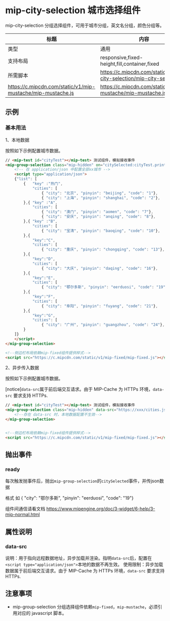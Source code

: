 # mip-city-selection 城市选择组件

mip-city-selection 分组选择组件，可用于城市分组，英文名分组，颜色分组等。

标题|内容
----|----
类型|通用
支持布局|responsive,fixed-height,fill,container,fixed
所需脚本|https://c.mipcdn.com/static/v2/mip-city-selection/mip-city-selection.js | https://c.mipcdn.com/static/v1/mip-fixed/mip-fixed.js |
https://c.mipcdn.com/static/v1/mip-mustache/mip-mustache.js | https://c.mipcdn.com/static/v1/mip-mustache/mip-mustache.js |

## 示例

### 基本用法
1、本地数据

按照如下示例配置城市数据。



```html
// <mip-test id="cityTest"></mip-test> 测试组件，模拟接收事件
<mip-group-selection class="mip-hidden" on="citySelected:cityTest.print">
    <!-- 在 application/json 中配置全部xx城市 -->
    <script type="application/json">
    {"list": [
        {   "key" :"热门",
            "cities": [
                { "city": "北京", "pinyin": "beijing", "code": "1"},
                { "city": "上海", "pinyin": "shanghai", "code": "2"},
        },{ "key" :"A",
            "cities": [
                { "city": "澳门", "pinyin": "aomen", "code": "7"},
                { "city": "安庆", "pinyin": "anqing", "code": "8"},
        },{ "key" :"B",
            "cities": [
                { "city": "宝清", "pinyin": "baoqing", "code": "10"},
        },{
            "key":"C",
            "cities": [
                { "city": "重庆", "pinyin": "chongqing", "code": "13"},
        },{
            "key":"D",
            "cities": [
                { "city": "大庆", "pinyin": "daqing", "code": "16"},
        },{
            "key":"E",
            "cities": [
                { "city": "鄂尔多斯", "pinyin": "eerduosi", "code": "19"},
        },{
            "key":"F",
            "cities": [
                { "city": "阜阳", "pinyin": "fuyang", "code": "21"},
        },{
            "key":"G",
            "cities": [
                { "city": "广州", "pinyin": "guangzhou", "code": "24"},
        }
    ]}
    </script>
</mip-group-selection>

<!--侧边栏布局依赖mip-fixed组件提供样式-->
<script src="https://c.mipcdn.com/static/v1/mip-fixed/mip-fixed.js"></script>
```


2、异步传入数据

按照如下示例配置城市数据。

[notice]`data-src`属于前后端交互请求。由于 MIP-Cache 为 HTTPs 环境，`data-src` 要求支持 HTTPs.

```html
// <mip-test id="cityTest"></mip-test> 测试组件，模拟接收事件
<mip-group-selection class="mip-hidden" data-src="https://xxx/cities.json"  on="citySelected:cityTest.print">
    <!--存在 data-src 时，本地数据配置不生效-->
</mip-group-selection>


<!--侧边栏布局依赖mip-fixed组件提供样式-->
<script src="https://c.mipcdn.com/static/v1/mip-fixed/mip-fixed.js"></script>
```



## 抛出事件

### ready

每次触发抛事件后，抛出`mip-group-selection`的`citySelected`事件，并传json数据  

格式 如    { "city": "鄂尔多斯", "pinyin": "eerduosi", "code": "19"}


组件间通信请看文档 https://www.mipengine.org/doc/3-widget/6-help/3-mip-normal.html



## 属性说明
### data-src
说明：用于指向远程数据地址，异步加载并渲染。指明`data-src`后，配置在`<script type="application/json">`本地的数据不再生效。
使用限制：异步加载数据属于前后端交互请求。由于 MIP-Cache 为 HTTPs 环境，`data-src` 要求支持 HTTPs.


## 注意事项
- mip-group-selection 分组选择组件依赖`mip-fixed`，`mip-mustache`，必须引用对应的 javascript 脚本。